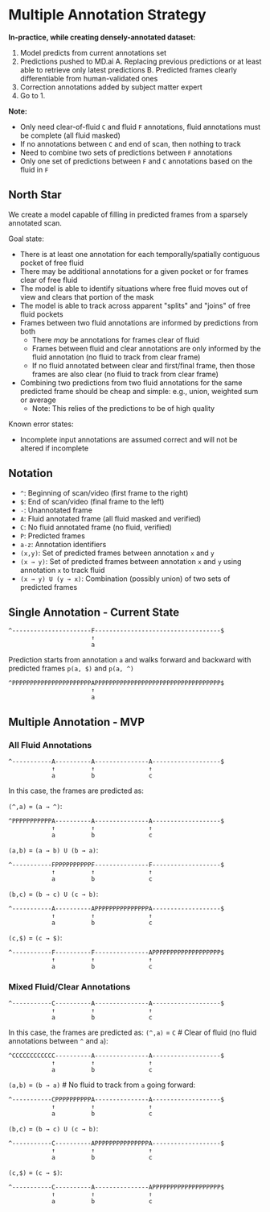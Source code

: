 # Multiple Annotation Strategy

**In-practice, while creating densely-annotated dataset:**

1. Model predicts from current annotations set
2. Predictions pushed to MD.ai
  A. Replacing previous predictions or at least able to retrieve only latest predictions
  B. Predicted frames clearly differentiable from human-validated ones
4. Correction annotations added by subject matter expert
5. Go to 1.

**Note:**
- Only need clear-of-fluid `C` and fluid `F` annotations, fluid annotations must be complete (all fluid masked)
- If no annotations between `C` and end of scan, then nothing to track
- Need to combine two sets of predictions between `F` annotations
- Only one set of predictions between `F` and `C` annotations based on the fluid in `F`

## North Star

We create a model capable of filling in predicted frames from a sparsely annotated scan.

Goal state:
- There is at least one annotation for each temporally/spatially contiguous pocket of free fluid
- There may be additional annotations for a given pocket or for frames clear of free fluid
- The model is able to identify situations where free fluid moves out of view and clears that portion of the mask
- The model is able to track across apparent "splits" and "joins" of free fluid pockets
- Frames between two fluid annotations are informed by predictions from both
  - There _may_ be annotations for frames clear of fluid
  - Frames between fluid and clear annotations are only informed by the fluid annotation (no fluid to track from clear frame)
  - If no fluid annotated between clear and first/final frame, then those frames are also clear (no fluid to track from clear frame)
- Combining two predictions from two fluid annotations for the same predicted frame should be cheap and simple: e.g., union, weighted sum or average
  - Note: This relies of the predictions to be of high quality

Known error states:
- Incomplete input annotations are assumed correct and will not be altered if incomplete

## Notation
- `^`: Beginning of scan/video (first frame to the right)
- `$`: End of scan/video (final frame to the left)
- `-`: Unannotated frame
- `A`: Fluid annotated frame (all fluid masked and verified)
- `C`: No fluid annotated frame (no fluid, verified)
- `P`: Predicted frames
- `a-z`: Annotation identifiers
- `(x,y)`: Set of predicted frames between annotation `x` and `y`
- `(x → y)`: Set of predicted frames between annotation `x` and `y` using annotation `x` to track fluid
- `(x → y) U (y → x)`: Combination (possibly union) of two sets of predicted frames

## Single Annotation - Current State

```
^----------------------F-----------------------------------$
                       ↑
                       a
```

Prediction starts from annotation `a` and walks forward and backward with predicted frames `p(a, $)` and `p(a, ^)`


```
^PPPPPPPPPPPPPPPPPPPPPPAPPPPPPPPPPPPPPPPPPPPPPPPPPPPPPPPPPP$
                       ↑
                       a
```

## Multiple Annotation - MVP


### All Fluid Annotations

```
^-----------A----------A---------------A-------------------$
            ↑          ↑               ↑
            a          b               c
```

In this case, the frames are predicted as:

`(^,a)` = `(a → ^)`:
```
^PPPPPPPPPPPA----------A---------------A-------------------$
            ↑          ↑               ↑
            a          b               c
```

`(a,b)` = `(a → b) U (b → a)`:
```
^-----------FPPPPPPPPPPF---------------F-------------------$
            ↑          ↑               ↑
            a          b               c
```

`(b,c)` = `(b → c) U (c → b)`:
```
^-----------A----------APPPPPPPPPPPPPPPA-------------------$
            ↑          ↑               ↑
            a          b               c
```

`(c,$)` = `(c → $)`:
```
^-----------F----------F---------------APPPPPPPPPPPPPPPPPPP$
            ↑          ↑               ↑
            a          b               c
```

### Mixed Fluid/Clear Annotations

```
^-----------C----------A---------------A-------------------$
            ↑          ↑               ↑
            a          b               c
```


In this case, the frames are predicted as:
`(^,a)` = `C` # Clear of fluid (no fluid annotations between `^` and `a`):
```
^CCCCCCCCCCCC----------A---------------A-------------------$
            ↑          ↑               ↑
            a          b               c
```

`(a,b)` = `(b → a)` # No fluid to track from `a` going forward:
```
^-----------CPPPPPPPPPPA---------------A-------------------$
            ↑          ↑               ↑
            a          b               c
```

`(b,c)` = `(b → c) U (c → b)`:
```
^-----------C----------APPPPPPPPPPPPPPPA-------------------$
            ↑          ↑               ↑
            a          b               c
```

`(c,$)` = `(c → $)`:
```
^-----------C----------A---------------APPPPPPPPPPPPPPPPPPP$
            ↑          ↑               ↑
            a          b               c
```
